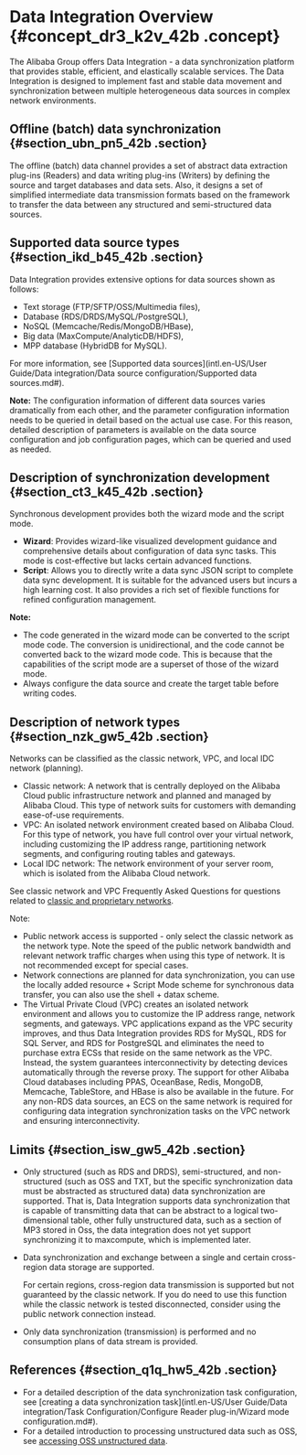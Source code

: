 # Data Integration Overview {#concept_dr3_k2v_42b .concept}

The Alibaba Group offers Data Integration - a data synchronization platform that provides stable, efficient, and elastically scalable services. The Data Integration is designed to implement fast and stable data movement and synchronization between multiple heterogeneous data sources in complex network environments.

## Offline \(batch\) data synchronization {#section_ubn_pn5_42b .section}

The offline \(batch\) data channel provides a set of abstract data extraction plug-ins \(Readers\) and data writing plug-ins \(Writers\) by defining the source and target databases and data sets. Also, it designs a set of simplified intermediate data transmission formats based on the framework to transfer the data between any structured and semi-structured data sources.

## Supported data source types {#section_ikd_b45_42b .section}

Data Integration provides extensive options for data sources shown as follows:

-   Text storage \(FTP/SFTP/OSS/Multimedia files\),
-   Database \(RDS/DRDS/MySQL/PostgreSQL\),
-   NoSQL \(Memcache/Redis/MongoDB/HBase\),
-   Big data \(MaxCompute/AnalyticDB/HDFS\),
-   MPP database \(HybridDB for MySQL\).

For more information, see [Supported data sources](intl.en-US/User Guide/Data integration/Data source configuration/Supported data sources.md#).

**Note:** The configuration information of different data sources varies dramatically from each other, and the parameter configuration information needs to be queried in detail based on the actual use case. For this reason, detailed description of parameters is available on the data source configuration and job configuration pages, which can be queried and used as needed.

## Description of synchronization development {#section_ct3_k45_42b .section}

Synchronous development provides both the wizard mode and the script mode.

-   **Wizard**: Provides wizard-like visualized development guidance and comprehensive details about configuration of data sync tasks. This mode is cost-effective but lacks certain advanced functions.
-   **Script**: Allows you to directly write a data sync JSON script to complete data sync development. It is suitable for the advanced users but incurs a high learning cost. It also provides a rich set of flexible functions for refined configuration management.

**Note:** 

-   The code generated in the wizard mode can be converted to the script mode code. The conversion is unidirectional, and the code cannot be converted back to the wizard mode code. This is because that the capabilities of the script mode are a superset of those of the wizard mode.
-   Always configure the data source and create the target table before writing codes.

## Description of network types {#section_nzk_gw5_42b .section}

Networks can be classified as the classic network, VPC, and local IDC network \(planning\).

-   Classic network: A network that is centrally deployed on the Alibaba Cloud public infrastructure network and planned and managed by Alibaba Cloud. This type of network suits for customers with demanding ease-of-use requirements.
-   VPC: An isolated network environment created based on Alibaba Cloud. For this type of network, you have full control over your virtual network, including customizing the IP address range, partitioning network segments, and configuring routing tables and gateways.
-   Local IDC network: The network environment of your server room, which is isolated from the Alibaba Cloud network.

See classic network and VPC Frequently Asked Questions for questions related to [classic and proprietary networks](https://www.alibabacloud.com/help/doc-detail/54489.htm).

Note:

-   Public network access is supported - only select the classic network as the network type. Note the speed of the public network bandwidth and relevant network traffic charges when using this type of network. It is not recommended except for special cases.
-   Network connections are planned for data synchronization, you can use the locally added resource + Script Mode scheme for synchronous data transfer, you can also use the shell + datax scheme.
-   The Virtual Private Cloud \(VPC\) creates an isolated network environment and allows you to customize the IP address range, network segments, and gateways. VPC applications expand as the VPC security improves, and thus Data Integration provides RDS for MySQL, RDS for SQL Server, and RDS for PostgreSQL and eliminates the need to purchase extra ECSs that reside on the same network as the VPC. Instead, the system guarantees interconnectivity by detecting devices automatically through the reverse proxy. The support for other Alibaba Cloud databases including PPAS, OceanBase, Redis, MongoDB, Memcache, TableStore, and HBase is also be available in the future. For any non-RDS data sources, an ECS on the same network is required for configuring data integration synchronization tasks on the VPC network and ensuring interconnectivity.

## Limits {#section_isw_gw5_42b .section}

-   Only structured \(such as RDS and DRDS\), semi-structured, and non-structured \(such as OSS and TXT, but the specific synchronization data must be abstracted as structured data\) data synchronization are supported. That is, Data Integration supports data synchronization that is capable of transmitting data that can be abstract to a logical two-dimensional table, other fully unstructured data, such as a section of MP3 stored in Oss, the data integration does not yet support synchronizing it to maxcompute, which is implemented later.
-   Data synchronization and exchange between a single and certain cross-region data storage are supported.

    For certain regions, cross-region data transmission is supported but not guaranteed by the classic network. If you do need to use this function while the classic network is tested disconnected, consider using the public network connection instead.

-   Only data synchronization \(transmission\) is performed and no consumption plans of data stream is provided.

## References {#section_q1q_hw5_42b .section}

-   For a detailed description of the data synchronization task configuration, see [creating a data synchronization task](intl.en-US/User Guide/Data integration/Task Configuration/Configure Reader plug-in/Wizard mode configuration.md#).
-   For a detailed introduction to processing unstructured data such as OSS, see [accessing OSS unstructured data](https://www.alibabacloud.com/help/doc-detail/45389.html).

